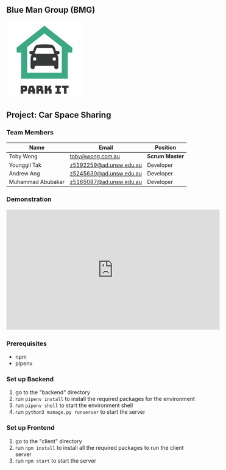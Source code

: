 ## Blue Man Group (BMG) 

<img src="assets/Park%20it%20Logo.png">

## Project: Car Space Sharing
### Team Members

| Name              | Email                   | Position         |
| --- | --- | --- |
| Toby Wong       | toby@wong.com.au | **Scrum Master** |
| Younggil Tak      | z5192259@ad.unsw.edu.au | Developer        |
| Andrew Ang        | z5245630@ad.unsw.edu.au | Developer        |
| Muhammad Abubakar | z5165087@ad.unsw.edu.au | Developer        |

### Demonstration

<iframe width="560" height="315"
src="https://www.youtube.com/embed/8FE7lRnpox8" 
frameborder="0" 
allow="accelerometer; autoplay; encrypted-media; gyroscope; picture-in-picture" 
allowfullscreen></iframe>

### Prerequisites
- npm
- pipenv

### Set up Backend
1. go to the "backend" directory
3. run `pipenv install` to install the required packages for the environment
4. run `pipenv shell` to start the environment shell
5. run `python3 manage.py runserver` to start the server

### Set up Frontend
1. go to the "client" directory
2. run `npm install` to install all the required packages to run the client server
3. run `npm start` to start the server  

